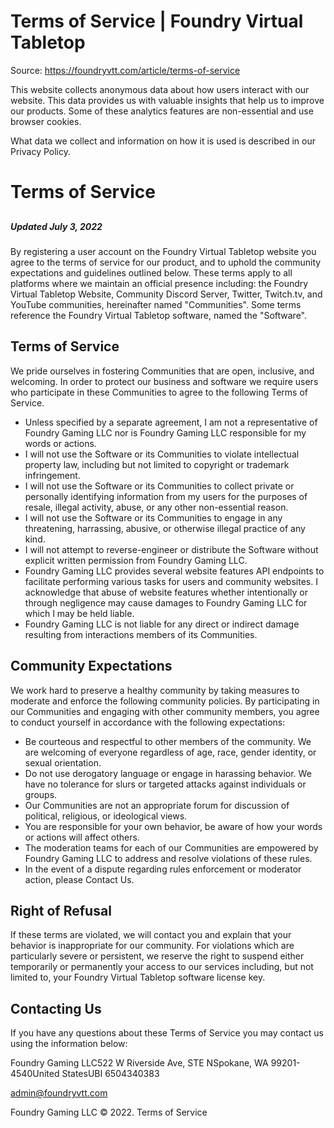 # Terms of Service | Foundry Virtual Tabletop

Source: https://foundryvtt.com/article/terms-of-service

This website collects anonymous data about how users interact with our website. This data provides us with 
        valuable insights that help us to improve our products. Some of these analytics features are non-essential 
        and use browser cookies.

What data we collect and information on how it is used is described in our 
        Privacy Policy.


# Terms of Service


## 


##### Updated July 3, 2022

By registering a user account on the Foundry Virtual Tabletop website you agree to the terms of service for our product, and to uphold the community expectations and guidelines outlined below. These terms apply to all platforms where we maintain an official presence including: the Foundry Virtual Tabletop Website, Community Discord Server, Twitter, Twitch.tv, and YouTube communities, hereinafter named "Communities". Some terms reference the Foundry Virtual Tabletop software, named the "Software".


## Terms of Service

We pride ourselves in fostering Communities that are open, inclusive, and welcoming. In order to protect our business and software we require users who participate in these Communities to agree to the following Terms of Service.

- Unless specified by a separate agreement, I am not a representative of Foundry Gaming LLC nor is Foundry Gaming LLC responsible for my words or actions.
- I will not use the Software or its Communities to violate intellectual property law, including but not limited to copyright or trademark infringement.
- I will not use the Software or its Communities to collect private or personally identifying information from my users for the purposes of resale, illegal activity, abuse, or any other non-essential reason.
- I will not use the Software or its Communities to engage in any threatening, harrassing, abusive, or otherwise illegal practice of any kind.
- I will not attempt to reverse-engineer or distribute the Software without explicit written permission from Foundry Gaming LLC.
- Foundry Gaming LLC provides several website features API endpoints to facilitate performing various tasks for users and community websites. I acknowledge that abuse of website features whether intentionally or through negligence may cause damages to Foundry Gaming LLC for which I may be held liable.
- Foundry Gaming LLC is not liable for any direct or indirect damage resulting from interactions members of its Communities.


## Community Expectations

We work hard to preserve a healthy community by taking measures to moderate and enforce the following community policies. By participating in our Communities and engaging with other community members, you agree to conduct yourself in accordance with the following expectations:

- Be courteous and respectful to other members of the community. We are welcoming of everyone regardless of age, race, gender identity, or sexual orientation.
- Do not use derogatory language or engage in harassing behavior. We have no tolerance for slurs or targeted attacks against individuals or groups.
- Our Communities are not an appropriate forum for discussion of political, religious, or ideological views.
- You are responsible for your own behavior, be aware of how your words or actions will affect others.
- The moderation teams for each of our Communities are empowered by Foundry Gaming LLC to address and resolve violations of these rules.
- In the event of a dispute regarding rules enforcement or moderator action, please Contact Us.


## Right of Refusal

If these terms are violated, we will contact you and explain that your behavior is inappropriate for our community. For violations which are particularly severe or persistent, we reserve the right to suspend either temporarily or permanently your access to our services including, but not limited to, your Foundry Virtual Tabletop software license key.


## Contacting Us

If you have any questions about these Terms of Service you may contact us using the information below:

Foundry Gaming LLC522 W Riverside Ave, STE NSpokane, WA 99201-4540United StatesUBI 6504340383

admin@foundryvtt.com

Foundry Gaming LLC © 2022. Terms of Service

